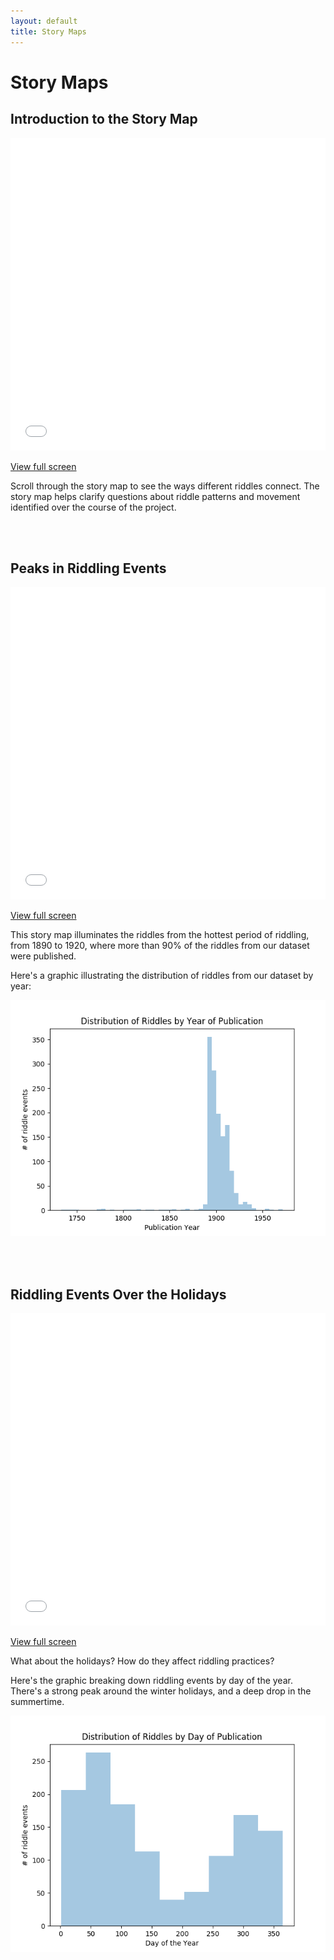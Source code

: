 ```yaml
---
layout: default
title: Story Maps
---
```

# Story Maps

<h2>Introduction to the Story Map</h2>
<iframe src="visualizations/introduction"
        width="100%" height="500px" frameBorder="0">
</iframe>
<p><a href="visualizations/introduction" target="_blank">View full screen</a></p>

<p>Scroll through the story map to see the ways different riddles connect. The story map helps clarify questions about riddle patterns and movement identified over the course of the project.</p><br><br>


<h2>Peaks in Riddling Events</h2>
<iframe src="visualizations/riddle-distributions"
        width="100%" height="500px" frameBorder="0">
</iframe>
<p><a href="visualizations/riddle-distributions" target="_blank">View full screen</a></p>

<p>This story map illuminates the riddles from the hottest period of riddling, from 1890 to 1920, where more than 90% of the riddles from our dataset were published.</p>
<p>Here's a graphic illustrating the distribution of riddles from our dataset by year:</p>
<p style="text-align:center;"><img src="/visualizations/images/riddle-release-distribution.png" alt="Distribution of riddles by release date"></p><br><br>


<h2>Riddling Events Over the Holidays</h2>
<iframe src="visualizations/holiday-riddles"
        width="100%" height="500px" frameBorder="0">
</iframe>
<p><a href="visualizations/holiday-riddles" target="_blank">View full screen</a></p>

<p>What about the holidays? How do they affect riddling practices?</p>
<p>Here's the graphic breaking down riddling events by day of the year. There's a strong peak around the winter holidays, and a deep drop in the summertime.
<p style="text-align:center;"><img src="/visualizations/images/riddle-day-distribution.png" alt="Distribution of riddles by day of the year"></p><br><br>
<br><br>